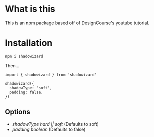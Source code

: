 # What is this

This is an npm package based off of DesignCourse's youtube tutorial.

# Installation

`npm i shadowizard`

Then...

```
import { shadowizard } from 'shadowizard'

shadowizard({
  shadowType: 'soft',
  padding: false,
})
```

## Options

* *shadowType* _hard || soft_ (Defaults to soft)
* *padding* _boolean_ (Defaults to false) 
